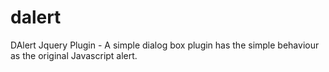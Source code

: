 dalert
======

DAlert Jquery Plugin - A simple dialog box plugin has the simple behaviour as the original Javascript alert.
